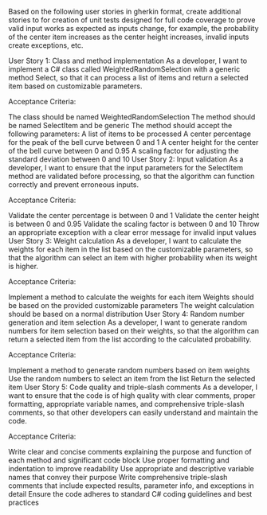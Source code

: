 Based on the following user stories in gherkin format, create additional stories to for creation of unit tests designed for full code coverage to prove valid input works as expected as inputs change, for example, the probability of the center item increases as the center height increases, invalid inputs create exceptions, etc.

User Story 1: Class and method implementation
As a developer, I want to implement a C# class called WeightedRandomSelection with a generic method Select, so that it can process a list of items and return a selected item based on customizable parameters.

Acceptance Criteria:

The class should be named WeightedRandomSelection
The method should be named SelectItem and be generic
The method should accept the following parameters:
A list of items to be processed
A center percentage for the peak of the bell curve between 0 and 1
A center height for the center of the bell curve between 0 and 0.95
A scaling factor for adjusting the standard deviation between 0 and 10
User Story 2: Input validation
As a developer, I want to ensure that the input parameters for the SelectItem method are validated before processing, so that the algorithm can function correctly and prevent erroneous inputs.

Acceptance Criteria:

Validate the center percentage is between 0 and 1
Validate the center height is between 0 and 0.95
Validate the scaling factor is between 0 and 10
Throw an appropriate exception with a clear error message for invalid input values
User Story 3: Weight calculation
As a developer, I want to calculate the weights for each item in the list based on the customizable parameters, so that the algorithm can select an item with higher probability when its weight is higher.

Acceptance Criteria:

Implement a method to calculate the weights for each item
Weights should be based on the provided customizable parameters
The weight calculation should be based on a normal distribution
User Story 4: Random number generation and item selection
As a developer, I want to generate random numbers for item selection based on their weights, so that the algorithm can return a selected item from the list according to the calculated probability.

Acceptance Criteria:

Implement a method to generate random numbers based on item weights
Use the random numbers to select an item from the list
Return the selected item
User Story 5: Code quality and triple-slash comments
As a developer, I want to ensure that the code is of high quality with clear comments, proper formatting, appropriate variable names, and comprehensive triple-slash comments, so that other developers can easily understand and maintain the code.

Acceptance Criteria:

Write clear and concise comments explaining the purpose and function of each method and significant code block
Use proper formatting and indentation to improve readability
Use appropriate and descriptive variable names that convey their purpose
Write comprehensive triple-slash comments that include expected results, parameter info, and exceptions in detail
Ensure the code adheres to standard C# coding guidelines and best practices